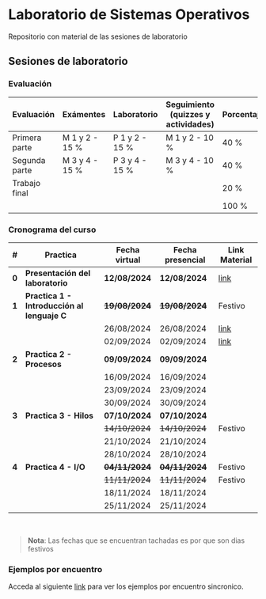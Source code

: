 # Laboratorio de Sistemas Operativos

Repositorio con material de las sesiones de laboratorio

## Sesiones de laboratorio

### Evaluación

|Evaluación|Exámentes|Laboratorio|Seguimiento (quizzes y actividades)|Porcentaje|
|---|---|---|---|---|
|Primera parte|M 1 y 2 - 15 %|P 1 y 2 - 15 %|M 1 y 2 - 10 %|40 %|
|Segunda parte|M 3 y 4 - 15 %|P 3 y 4 - 15 %|M 3 y 4 - 10 %|40 %|
|Trabajo final||||20 %|
|||||100 %|

### Cronograma del curso

|#|Practica|Fecha virtual|Fecha presencial|Link Material|
|---|---|---|---|---|
|**0**|**Presentación del laboratorio**|**12/08/2024**|**12/08/2024**|[link](lab0_12-08-24/)|
|**1**|**Practica 1 - Introducción al lenguaje C**|**~~19/08/2024~~**|**~~19/08/2024~~**|Festivo|
|||26/08/2024|26/08/2024|[link](lab1_26-08-24/)|
|||02/09/2024|02/09/2024|[link](lab1_02-09-24/)|
|**2**|**Practica 2 - Procesos**|**09/09/2024**|**09/09/2024**||
|||16/09/2024|16/09/2024||
|||23/09/2024|23/09/2024||
|||30/09/2024|30/09/2024||
|**3**|**Practica 3 - Hilos**|**07/10/2024**|**07/10/2024**||
|||~~14/10/2024~~|~~14/10/2024~~|Festivo|
|||21/10/2024|21/10/2024||
|||28/10/2024|28/10/2024||
|**4**|**Practica 4 - I/O**|**~~04/11/2024~~**|**~~04/11/2024~~**|Festivo|
|||~~11/11/2024~~|~~11/11/2024~~|Festivo|
|||18/11/2024|18/11/2024||
|||25/11/2024|25/11/2024||

<br/>

> **Nota**: Las fechas que se encuentran tachadas es por que son dias festivos

### Ejemplos por encuentro

Acceda al siguiente [link](ejemplos_sesion/) para ver los ejemplos por encuentro sincronico.


